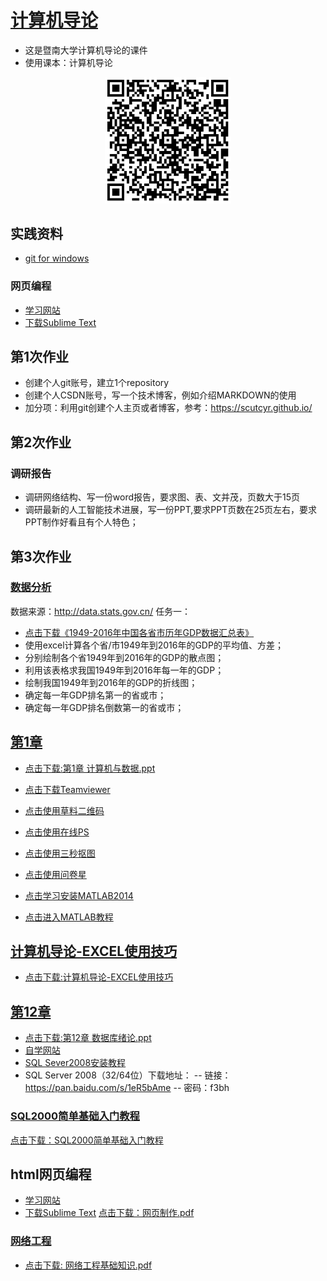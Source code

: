 # [计算机导论](https://github.com/scutcyr/jida_teaching/tree/master/jisuanjidaolun)
- 这是暨南大学计算机导论的课件
- 使用课本：计算机导论
<p align="center"><img width="40%" src="https://github.com/scutcyr/jida_teaching/blob/master/jisuanjidaolun/jisuanjidaolun.png" /></p>

## 实践资料
- [git for windows](https://desktop.github.com/)

### 网页编程
- [学习网站](http://www.runoob.com/html/html-tutorial.html)
- [下载Sublime Text](http://www.sublimetext.com/)

## 第1次作业
- 创建个人git账号，建立1个repository
- 创建个人CSDN账号，写一个技术博客，例如介绍MARKDOWN的使用
- 加分项：利用git创建个人主页或者博客，参考：https://scutcyr.github.io/

## 第2次作业
### 调研报告
- 调研网络结构、写一份word报告，要求图、表、文并茂，页数大于15页
- 调研最新的人工智能技术进展，写一份PPT,要求PPT页数在25页左右，要求PPT制作好看且有个人特色；
## 第3次作业
### [数据分析](https://github.com/scutcyr/jida_teaching/blob/master/shuliangfangfa/readme.md)
数据来源：http://data.stats.gov.cn/
任务一：
- [点击下载《1949-2016年中国各省市历年GDP数据汇总表》](https://github.com/scutcyr/jida_teaching/raw/master/shuliangfangfa/1949-2016%E5%B9%B4%E4%B8%AD%E5%9B%BD%E5%90%84%E7%9C%81%E5%B8%82%E5%8E%86%E5%B9%B4GDP%E6%95%B0%E6%8D%AE%E6%B1%87%E6%80%BB%E8%A1%A8.xlsx)
- 使用excel计算各个省/市1949年到2016年的GDP的平均值、方差；
- 分别绘制各个省1949年到2016年的GDP的散点图；
- 利用该表格求我国1949年到2016年每一年的GDP；
- 绘制我国1949年到2016年的GDP的折线图；
- 确定每一年GDP排名第一的省或市；
- 确定每一年GDP排名倒数第一的省或市；


## [第1章](https://github.com/scutcyr/jida_teaching/blob/master/jisuanjidaolun/%E7%AC%AC1%E7%AB%A0%20%E8%AE%A1%E7%AE%97%E6%9C%BA%E4%B8%8E%E6%95%B0%E6%8D%AE.pdf)
  - [点击下载:第1章 计算机与数据.ppt](https://github.com/scutcyr/jida_teaching/raw/master/jisuanjidaolun/%E7%AC%AC1%E7%AB%A0%20%E8%AE%A1%E7%AE%97%E6%9C%BA%E4%B8%8E%E6%95%B0%E6%8D%AE.pdf)
  
  - [点击下载Teamviewer](https://tv-static-net.oss-cn-beijing.aliyuncs.com/download/tv14/TeamViewer_Setup.exe)
  
  - [点击使用草料二维码](https://cli.im/url)
  
  - [点击使用在线PS](https://www.uupoop.com/)
  
  - [点击使用三秒抠图](https://www.gaoding.com/koutu?hmsr=ps_menu)
  
  - [点击使用问卷星](https://www.wjx.cn/)
  
  - [点击学习安装MATLAB2014](https://mp.weixin.qq.com/s/_5ob6wJChbFXmz4UKO3KKw)
  
  - [点击进入MATLAB教程](https://ww2.mathworks.cn/help/matlab/getting-started-with-matlab.html)
  
  
## [计算机导论-EXCEL使用技巧](https://github.com/scutcyr/jida_teaching/blob/master/jisuanjidaolun/%E8%AE%A1%E7%AE%97%E6%9C%BA%E5%AF%BC%E8%AE%BA-EXCEL%E4%BD%BF%E7%94%A8%E6%8A%80%E5%B7%A7.pdf)
  - [点击下载:计算机导论-EXCEL使用技巧](https://github.com/scutcyr/jida_teaching/raw/master/jisuanjidaolun/%E8%AE%A1%E7%AE%97%E6%9C%BA%E5%AF%BC%E8%AE%BA-EXCEL%E4%BD%BF%E7%94%A8%E6%8A%80%E5%B7%A7.pdf)
  
## [第12章](https://raw.githubusercontent.com/scutcyr/jida_teaching/master/shujvku/%E7%AC%AC1%E7%AB%A0%20%E7%BB%AA%E8%AE%BA.ppt)
-  [点击下载:第12章 数据库绪论.ppt](https://raw.githubusercontent.com/scutcyr/jida_teaching/master/shujvku/%E7%AC%AC1%E7%AB%A0%20%E7%BB%AA%E8%AE%BA.ppt)  
- [自学网站](https://www.51zxw.net/list.aspx?cid=492)
- [SQL Sever2008安装教程](https://mp.weixin.qq.com/s/I6tS1hQzOOJYj5Cf2Wfraw)
- SQL Server 2008（32/64位）下载地址：
-- 链接：https://pan.baidu.com/s/1eR5bAme 
-- 密码：f3bh
### [SQL2000简单基础入门教程](https://github.com/scutcyr/jida_teaching/blob/master/guanlixitong/SQL2000%E7%AE%80%E5%8D%95%E5%9F%BA%E7%A1%80%E5%85%A5%E9%97%A8%E6%95%99%E7%A8%8B.doc)
[点击下载：SQL2000简单基础入门教程](https://github.com/scutcyr/jida_teaching/raw/master/guanlixitong/SQL2000%E7%AE%80%E5%8D%95%E5%9F%BA%E7%A1%80%E5%85%A5%E9%97%A8%E6%95%99%E7%A8%8B.doc)


## html网页编程
- [学习网站](http://www.runoob.com/html/html-tutorial.html)
- [下载Sublime Text](http://www.sublimetext.com/) 
[点击下载：网页制作.pdf](https://github.com/scutcyr/jida_teaching/raw/master/guanlixitong/SQL2000%E7%AE%80%E5%8D%95%E5%9F%BA%E7%A1%80%E5%85%A5%E9%97%A8%E6%95%99%E7%A8%8B.doc)

### [网络工程](https://github.com/scutcyr/jida_teaching/blob/master/jisuanjiwangluo/%E7%AC%AC1%E7%AB%A0%20%E7%BD%91%E7%BB%9C%E5%B7%A5%E7%A8%8B%E5%9F%BA%E7%A1%80%E7%9F%A5%E8%AF%861.pdf)
  - [点击下载: 网络工程基础知识.pdf](https://github.com/scutcyr/jida_teaching/raw/master/jisuanjidaolun/%E7%BD%91%E9%A1%B5%E5%88%B6%E4%BD%9C.pdf)

  
  
